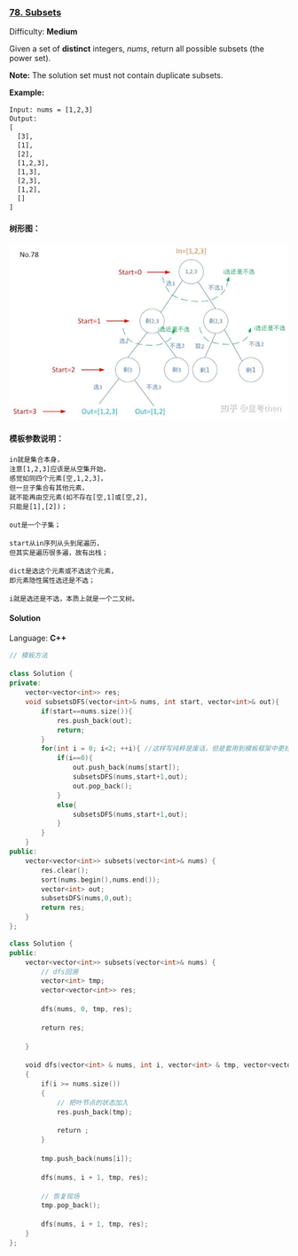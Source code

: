 ### [78\. Subsets](https://leetcode.com/problems/subsets/)

Difficulty: **Medium**


Given a set of **distinct** integers, _nums_, return all possible subsets (the power set).

**Note:** The solution set must not contain duplicate subsets.

**Example:**

```
Input: nums = [1,2,3]
Output:
[
  [3],
  [1],
  [2],
  [1,2,3],
  [1,3],
  [2,3],
  [1,2],
  []
]
```

#### 树形图：
![](media/15665591204202.jpg)

#### 模板参数说明：

```
in就是集合本身，
注意[1,2,3]应该是从空集开始，
感觉如同四个元素[空,1,2,3]，
但一旦子集合有其他元素，
就不能再由空元素(如不存在[空,1]或[空,2],
只能是[1],[2])；

out是一个子集；

start从in序列从头到尾遍历，
但其实是遍历很多遍，故有出栈；

dict是选这个元素或不选这个元素，
即元素隐性属性选还是不选；

i就是选还是不选，本质上就是一个二叉树。
```

#### Solution

Language: **C++**

```cpp
// 模板方法

class Solution {
private:
    vector<vector<int>> res;
    void subsetsDFS(vector<int>& nums, int start, vector<int>& out){
        if(start==nums.size()){
	        res.push_back(out);
            return;
        }
        for(int i = 0; i<2; ++i){ //这样写纯粹是废话，但是套用到模板框架中更好理解，其实这里的for和if都可以省略，但删掉了之后代码会不好理解
	        if(i==0){
                out.push_back(nums[start]);
                subsetsDFS(nums,start+1,out);
                out.pop_back();
	        }
	        else{
	            subsetsDFS(nums,start+1,out);            
            }
        }    
    }
public:
    vector<vector<int>> subsets(vector<int>& nums) {
        res.clear();
        sort(nums.begin(),nums.end());
        vector<int> out;
        subsetsDFS(nums,0,out);
        return res;
    }
};
```

```c++
class Solution {
public:
    vector<vector<int>> subsets(vector<int>& nums) {
        // dfs回溯
        vector<int> tmp;
        vector<vector<int>> res;
        
        dfs(nums, 0, tmp, res);
        
        return res;
        
    }
    
    void dfs(vector<int> & nums, int i, vector<int> & tmp, vector<vector<int>> & res)
    {
        if(i >= nums.size())
        {
            // 把叶节点的状态加入
            res.push_back(tmp);
            
            return ;
        }
        
        tmp.push_back(nums[i]);
        
        dfs(nums, i + 1, tmp, res);
        
        // 恢复现场
        tmp.pop_back();
​
        dfs(nums, i + 1, tmp, res);
    }
};
```